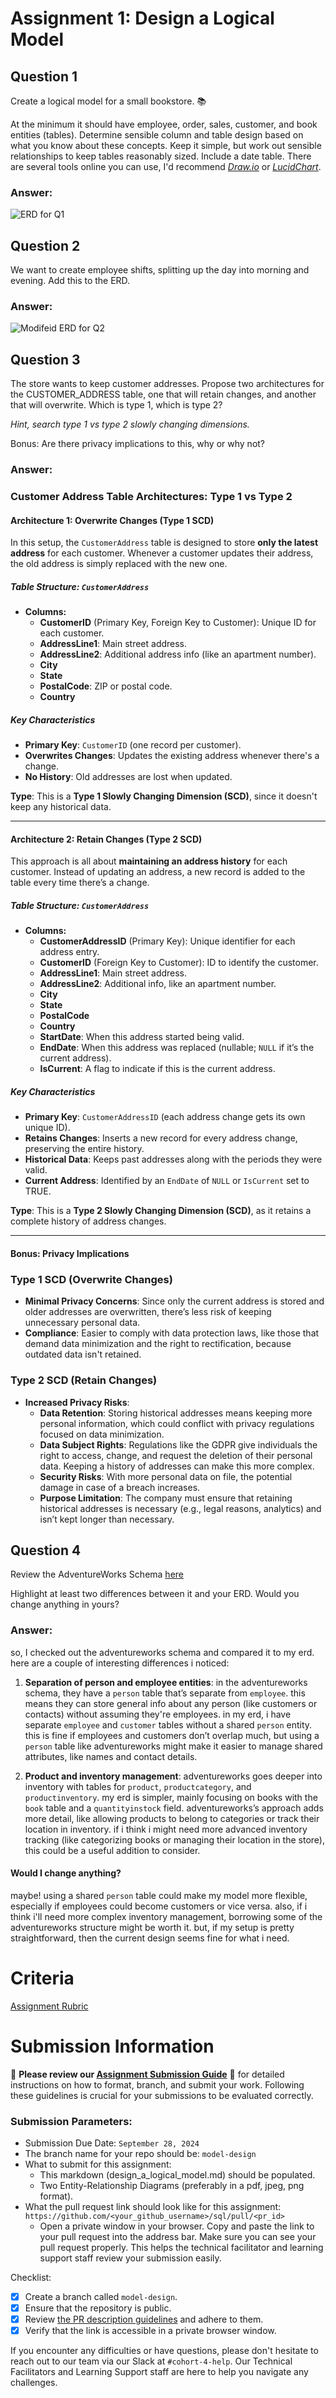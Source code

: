 # Assignment 1: Design a Logical Model

## Question 1
Create a logical model for a small bookstore. 📚

At the minimum it should have employee, order, sales, customer, and book entities (tables). Determine sensible column and table design based on what you know about these concepts. Keep it simple, but work out sensible relationships to keep tables reasonably sized. Include a date table. There are several tools online you can use, I'd recommend [_Draw.io_](https://www.drawio.com/) or [_LucidChart_](https://www.lucidchart.com/pages/).
### Answer:
![ERD for Q1](./Q1.png)

## Question 2
We want to create employee shifts, splitting up the day into morning and evening. Add this to the ERD.
### Answer:
![Modifeid ERD for Q2](./Q2.png)

## Question 3
The store wants to keep customer addresses. Propose two architectures for the CUSTOMER_ADDRESS table, one that will retain changes, and another that will overwrite. Which is type 1, which is type 2?

_Hint, search type 1 vs type 2 slowly changing dimensions._

Bonus: Are there privacy implications to this, why or why not?

### Answer:
### Customer Address Table Architectures: Type 1 vs Type 2

#### Architecture 1: Overwrite Changes (Type 1 SCD)

In this setup, the `CustomerAddress` table is designed to store **only the latest address** for each customer. Whenever a customer updates their address, the old address is simply replaced with the new one.

##### Table Structure: `CustomerAddress`
- **Columns:**
  - **CustomerID** (Primary Key, Foreign Key to Customer): Unique ID for each customer.
  - **AddressLine1**: Main street address.
  - **AddressLine2**: Additional address info (like an apartment number).
  - **City**
  - **State**
  - **PostalCode**: ZIP or postal code.
  - **Country**  

##### Key Characteristics
- **Primary Key**: `CustomerID` (one record per customer).
- **Overwrites Changes**: Updates the existing address whenever there's a change.
- **No History**: Old addresses are lost when updated.

**Type**: This is a **Type 1 Slowly Changing Dimension (SCD)**, since it doesn't keep any historical data.

---

#### Architecture 2: Retain Changes (Type 2 SCD)

This approach is all about **maintaining an address history** for each customer. Instead of updating an address, a new record is added to the table every time there’s a change.

##### Table Structure: `CustomerAddress`
- **Columns:**
  - **CustomerAddressID** (Primary Key): Unique identifier for each address entry.
  - **CustomerID** (Foreign Key to Customer): ID to identify the customer.
  - **AddressLine1**: Main street address.
  - **AddressLine2**: Additional info, like an apartment number.
  - **City**
  - **State**
  - **PostalCode**
  - **Country**
  - **StartDate**: When this address started being valid.
  - **EndDate**: When this address was replaced (nullable; `NULL` if it’s the current address).
  - **IsCurrent**: A flag to indicate if this is the current address.

##### Key Characteristics
- **Primary Key**: `CustomerAddressID` (each address change gets its own unique ID).
- **Retains Changes**: Inserts a new record for every address change, preserving the entire history.
- **Historical Data**: Keeps past addresses along with the periods they were valid.
- **Current Address**: Identified by an `EndDate` of `NULL` or `IsCurrent` set to TRUE.

**Type**: This is a **Type 2 Slowly Changing Dimension (SCD)**, as it retains a complete history of address changes.

---

#### Bonus: Privacy Implications

### Type 1 SCD (Overwrite Changes)
- **Minimal Privacy Concerns**: Since only the current address is stored and older addresses are overwritten, there’s less risk of keeping unnecessary personal data.
- **Compliance**: Easier to comply with data protection laws, like those that demand data minimization and the right to rectification, because outdated data isn't retained.

### Type 2 SCD (Retain Changes)
- **Increased Privacy Risks**:
  - **Data Retention**: Storing historical addresses means keeping more personal information, which could conflict with privacy regulations focused on data minimization.
  - **Data Subject Rights**: Regulations like the GDPR give individuals the right to access, change, and request the deletion of their personal data. Keeping a history of addresses can make this more complex.
  - **Security Risks**: With more personal data on file, the potential damage in case of a breach increases.
  - **Purpose Limitation**: The company must ensure that retaining historical addresses is necessary (e.g., legal reasons, analytics) and isn’t kept longer than necessary.


## Question 4
Review the AdventureWorks Schema [here](https://i.stack.imgur.com/LMu4W.gif)

Highlight at least two differences between it and your ERD. Would you change anything in yours?

### Answer:

so, I checked out the adventureworks schema and compared it to my erd. here are a couple of interesting differences i noticed:

1. **Separation of person and employee entities**: in the adventureworks schema, they have a `person` table that’s separate from `employee`. this means they can store general info about any person (like customers or contacts) without assuming they're employees. in my erd, i have separate `employee` and `customer` tables without a shared `person` entity. this is fine if employees and customers don’t overlap much, but using a `person` table like adventureworks might make it easier to manage shared attributes, like names and contact details.

2. **Product and inventory management**: adventureworks goes deeper into inventory with tables for `product`, `productcategory`, and `productinventory`. my erd is simpler, mainly focusing on books with the `book` table and a `quantityinstock` field. adventureworks’s approach adds more detail, like allowing products to belong to categories or track their location in inventory. if i think i might need more advanced inventory tracking (like categorizing books or managing their location in the store), this could be a useful addition to consider.

#### Would I change anything?
maybe! using a shared `person` table could make my model more flexible, especially if employees could become customers or vice versa. also, if i think i'll need more complex inventory management, borrowing some of the adventureworks structure might be worth it. but, if my setup is pretty straightforward, then the current design seems fine for what i need.


# Criteria

[Assignment Rubric](./assignment_rubric.md)

# Submission Information

🚨 **Please review our [Assignment Submission Guide](https://github.com/UofT-DSI/onboarding/blob/main/onboarding_documents/submissions.md)** 🚨 for detailed instructions on how to format, branch, and submit your work. Following these guidelines is crucial for your submissions to be evaluated correctly.

### Submission Parameters:
* Submission Due Date: `September 28, 2024`
* The branch name for your repo should be: `model-design`
* What to submit for this assignment:
    * This markdown (design_a_logical_model.md) should be populated.
    * Two Entity-Relationship Diagrams (preferably in a pdf, jpeg, png format).
* What the pull request link should look like for this assignment: `https://github.com/<your_github_username>/sql/pull/<pr_id>`
    * Open a private window in your browser. Copy and paste the link to your pull request into the address bar. Make sure you can see your pull request properly. This helps the technical facilitator and learning support staff review your submission easily.

Checklist:
- [x] Create a branch called `model-design`.
- [x] Ensure that the repository is public.
- [x] Review [the PR description guidelines](https://github.com/UofT-DSI/onboarding/blob/main/onboarding_documents/submissions.md#guidelines-for-pull-request-descriptions) and adhere to them.
- [x] Verify that the link is accessible in a private browser window.

If you encounter any difficulties or have questions, please don't hesitate to reach out to our team via our Slack at `#cohort-4-help`. Our Technical Facilitators and Learning Support staff are here to help you navigate any challenges.
